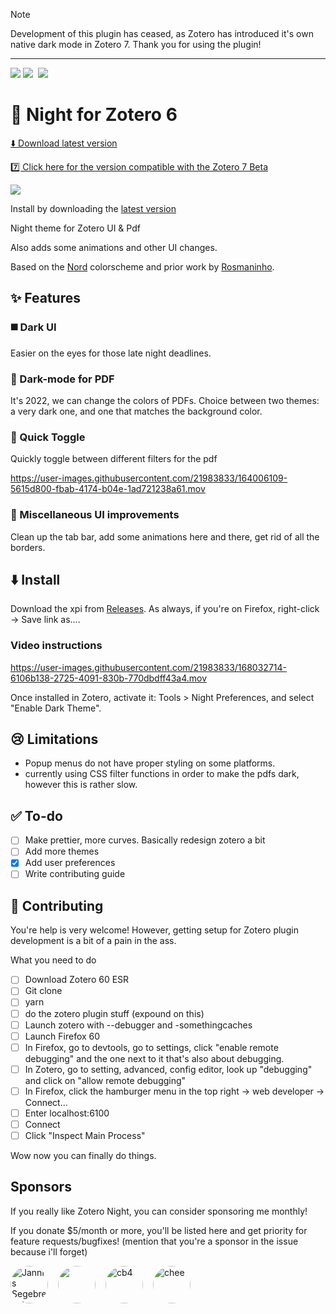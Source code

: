 > [!NOTE]
> Development of this plugin has ceased, as Zotero has introduced it's own native dark mode in Zotero 7.
> Thank you for using the plugin!

___

[![](https://img.shields.io/badge/%E2%AC%87-download-brightgreen)](https://github.com/tefkah/zotero-night/releases/latest/download/night.xpi) ![](https://img.shields.io/github/v/release/tefkah/zotero-night?label=version) ![]() ![](https://img.shields.io/github/downloads/tefkah/zotero-night/latest/total?color=blue) 
# 🌌 Night for Zotero 6

[⬇️ Download latest version](https://github.com/tefkah/zotero-night/releases/latest/download/night.xpi)

[7️⃣ Click here for the version compatible with the Zotero 7 Beta](https://github.com/tefkah/zotero-night/tree/zotero-7)

![](./IMG-20220419-WA0000.jpg)

Install by downloading the [latest version](https://github.com/ThomasFKJorna/zotero-night/releases/latest)

Night theme for Zotero UI &amp; Pdf

Also adds some animations and other UI changes.

Based on the [Nord](https://github.com/arcticicestudio/nord) colorscheme and prior work by [Rosmaninho](https://github.com/Rosmaninho/Zotero-Dark-Theme).

## ✨ Features

### ◼️ Dark UI

Easier on the eyes for those late night deadlines.

### 🌚 Dark-mode for PDF

It's 2022, we can change the colors of PDFs.
Choice between two themes: a very dark one, and one that matches the background color.

### 🔁 Quick Toggle

Quickly toggle between different filters for the pdf

https://user-images.githubusercontent.com/21983833/164006109-5615d800-fbab-4174-b04e-1ad721238a61.mov

### 🌊 Miscellaneous UI improvements

Clean up the tab bar, add some animations here and there, get rid of all the borders.

## ⬇️ Install

Download the xpi from [Releases](https://github.com/ThomasFKJorna/zotero-night/releases). As always, if you're on Firefox, right-click -> Save link as....

### Video instructions

https://user-images.githubusercontent.com/21983833/168032714-6106b138-2725-4091-830b-770dbdff43a4.mov

Once installed in Zotero, activate it: Tools > Night Preferences, and select "Enable Dark Theme".

## 😢 Limitations

- Popup menus do not have proper styling on some platforms.
- currently using CSS filter functions in order to make the pdfs dark, however this is rather slow. 


## ✅ To-do
- [ ] Make prettier, more curves. Basically redesign zotero a bit
- [ ] Add more themes
- [x] Add user preferences
- [ ] Write contributing guide

## 💪 Contributing

You're help is very welcome!
However, getting setup for Zotero plugin development is a bit of a pain in the ass.

What you need to do

- [ ] Download Zotero 60 ESR
- [ ] Git clone
- [ ] yarn
- [ ] do the zotero plugin stuff (expound on this)
- [ ] Launch zotero with --debugger and -somethingcaches
- [ ] Launch Firefox 60
- [ ] In Firefox, go to devtools, go to settings, click "enable remote debugging" and the one next to it that's also about debugging.
- [ ] In Zotero, go to setting, advanced, config editor, look up "debugging" and click on "allow remote debugging"
- [ ] In Firefox, click the hamburger menu in the top right -> web developer -> Connect...
- [ ] Enter localhost:6100
- [ ] Connect
- [ ] Click "Inspect Main Process"

Wow now you can finally do things.


## Sponsors

If you really like Zotero Night, you can consider sponsoring me monthly! 

If you donate $5/month or more, you'll be listed here and get priority for feature requests/bugfixes! (mention that you're a sponsor in the issue because i'll forget)

<!-- sponsors --><a href="https://github.com/queitsch"><img src="https://github.com/queitsch.png" style="border-radius: 50%; margin-right: 1rem" width="60px" alt="Jannis Segebrecht" /></a><a href="https://github.com/eunosm3"><img src="https://github.com/eunosm3.png" style="border-radius: 50%; margin-right: 1rem" width="60px" alt="" /></a><a href="https://github.com/cb4"><img src="https://github.com/cb4.png" style="border-radius: 50%; margin-right: 1rem" width="60px" alt="cb4" /></a><a href="https://github.com/chee"><img src="https://github.com/chee.png" style="border-radius: 50%; margin-right: 1rem" width="60px" alt="chee" /></a><!-- sponsors -->
